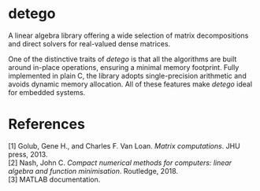 # detego
A linear algebra library offering a wide selection of matrix decompositions and direct solvers for real-valued dense matrices.

One of the distinctive traits of *detego* is that all the algorithms are built around in-place operations, ensuring a minimal memory footprint. Fully implemented in plain C, the library adopts single-precision arithmetic and avoids dynamic memory allocation. All of these features make *detego* ideal for embedded systems.

# References
[1] Golub, Gene H., and Charles F. Van Loan. *Matrix computations*. JHU press, 2013.\
[2] Nash, John C. *Compact numerical methods for computers: linear algebra and function minimisation*. Routledge, 2018.\
[3] MATLAB documentation.

